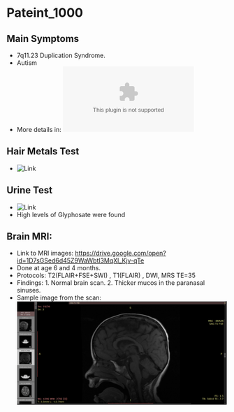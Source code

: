 # Pateint_1000

## Main Symptoms
- 7q11.23 Duplication Syndrome.
- Autism
- More details in: ![summary_age_6.5.csv](summary_age_6.5.csv)

## Hair Metals Test
- ![Link](hair_metals)

## Urine Test
- ![Link](urine_test)
- High levels of Glyphosate were found

## Brain MRI:
- Link to MRI images: https://drive.google.com/open?id=1D7sGSed6d45Z9WaWbtl3MqXl_Kjv-qTe
- Done at age 6 and 4 months.
- Protocols: T2(FLAIR+FSE+SWI) , T1(FLAIR) , DWI, MRS TE=35
- Findings: 1. Normal brain scan. 2. Thicker mucos in the paranasal sinuses.
- Sample image from the scan: 
![Example image from patient 1000](patient_1000_MRI_Example.png)


  


